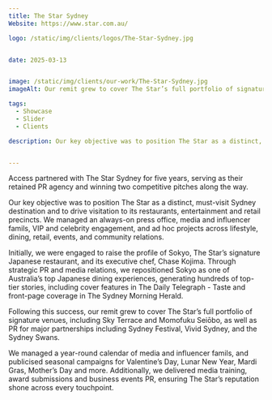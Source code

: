 ```yaml
---
title: The Star Sydney
Website: https://www.star.com.au/

logo: /static/img/clients/logos/The-Star-Sydney.jpg


date: 2025-03-13


image: /static/img/clients/our-work/The-Star-Sydney.jpg
imageAlt: Our remit grew to cover The Star’s full portfolio of signature venues, including Sky Terrace and Momofuku Seiōbo, as well as PR for major partnerships including Sydney Festival, Vivid Sydney, and the Sydney Swans.

tags:
  - Showcase
  - Slider
  - Clients

description: Our key objective was to position The Star as a distinct, must-visit Sydney destination and to drive visitation to its restaurants, entertainment and retail precincts. We managed an always-on press office, media and influencer famils, VIP and celebrity engagement, and ad hoc projects across lifestyle, dining, retail, events, and community relations.


---
```

Access partnered with The Star Sydney for five years, serving as their retained PR agency and winning two competitive pitches along the way. 

Our key objective was to position The Star as a distinct, must-visit Sydney destination and to drive visitation to its restaurants, entertainment and retail precincts. We managed an always-on press office, media and influencer famils, VIP and celebrity engagement, and ad hoc projects across lifestyle, dining, retail, events, and community relations.

Initially, we were engaged to raise the profile of Sokyo, The Star’s signature Japanese restaurant, and its executive chef, Chase Kojima. Through strategic PR and media relations, we repositioned Sokyo as one of Australia’s top Japanese dining experiences, generating hundreds of top-tier stories, including cover features in The Daily Telegraph - Taste and front-page coverage in The Sydney Morning Herald.

Following this success, our remit grew to cover The Star’s full portfolio of signature venues, including Sky Terrace and Momofuku Seiōbo, as well as PR for major partnerships including Sydney Festival, Vivid Sydney, and the Sydney Swans.

We managed a year-round calendar of media and influencer famils, and publicised seasonal campaigns for Valentine’s Day, Lunar New Year, Mardi Gras, Mother’s Day and more. Additionally, we delivered media training, award submissions and business events PR, ensuring The Star’s reputation shone across every touchpoint.



